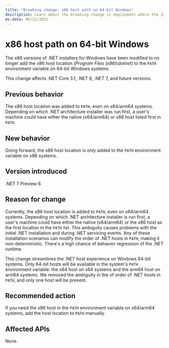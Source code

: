 ```yaml
---
title: "Breaking change: x86 host path on 64-bit Windows"
description: Learn about the breaking change in deployment where the 32-bit .NET host isn't added to PATH on 64-bit Windows platforms.
ms.date: 06/22/2022
---
```

# x86 host path on 64-bit Windows

The x86 versions of .NET installers for Windows have been modified to no longer add the x86 host location (*Program Files (x86)\dotnet*) to the `PATH` environment variable on 64-bit Windows systems.

This change affects .NET Core 3.1, .NET 6, .NET 7, and future versions.

## Previous behavior

The x86 host location was added to `PATH`, even on x64/arm64 systems. Depending on which .NET architecture installer was run first, a user's machine could have either the native (x64/arm64) or x86 host listed first in `PATH`.

## New behavior

Going forward, the x86 host location is only added to the `PATH` environment variable on x86 systems.

## Version introduced

.NET 7 Preview 6

## Reason for change

Currently, the x86 host location is added to `PATH`, even on x64/arm64 systems. Depending on which .NET architecture installer is run first, a user's machine could have either the native (x64/arm64) or the x86 host as the first location in the `PATH` list. This ambiguity causes problems with the initial .NET installation and during .NET servicing events. Any of these installation scenarios can modify the order of .NET hosts in `PATH`, making it non-deterministic. There's a high chance of behavior regression of the .NET runtime.

This change streamlines the .NET host experience on Windows 64-bit systems. Only 64-bit hosts will be available in the system's `PATH` environment variable: the x64 host on x64 systems and the arm64 host on arm64 systems. We removed the ambiguity in the of order of .NET hosts in `PATH`, and only one host will be present.

## Recommended action

If you need the x86 host in the `PATH` environment variable on x64/arm64 systems, add the host location to `PATH` manually.

## Affected APIs

None.
